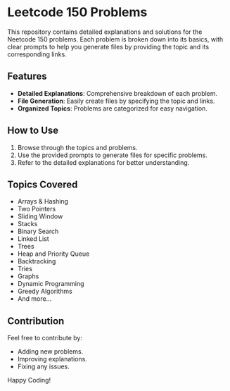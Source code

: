 <!--markdownlint-disable-->
# Leetcode 150 Problems

This repository contains detailed explanations and solutions for the Neetcode 150 problems. Each problem is broken down into its basics, with clear prompts to help you generate files by providing the topic and its corresponding links.

## Features
- **Detailed Explanations**: Comprehensive breakdown of each problem.
- **File Generation**: Easily create files by specifying the topic and links.
- **Organized Topics**: Problems are categorized for easy navigation.

## How to Use
1. Browse through the topics and problems.
2. Use the provided prompts to generate files for specific problems.
3. Refer to the detailed explanations for better understanding.

## Topics Covered
- Arrays & Hashing
- Two Pointers
- Sliding Window
- Stacks
- Binary Search
- Linked List
- Trees
- Heap and Priority Queue
- Backtracking
- Tries
- Graphs
- Dynamic Programming
- Greedy Algorithms
- And more...

## Contribution
Feel free to contribute by:
- Adding new problems.
- Improving explanations.
- Fixing any issues.

Happy Coding!